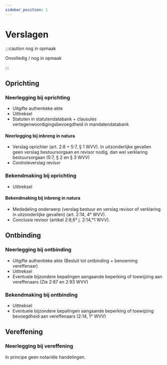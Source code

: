 ```yaml
---
sidebar_position: 1
---
```


# Verslagen

:::caution nog in opmaak

Onvolledig / nog in opmaak

:::

## Oprichting

### Neerlegging bij oprichting

- Uitgifte authentieke akte
- Uittreksel
- Statuten in statutendatabank + clausules vertegenwoordigingsbevoegdheid in mandatendatabank

#### Neerlegging bij inbreng in natura

- Verslag oprichter (art. 2:8 + 5:7, § 1 WVV). In uitzonderlijke gevallen geen verslag bestuursorgaan en revisor nodig, dan wel verklaring bestuursorgaan (5:7, § 2 en § 3 WVV)
- Controleverslag revisor

### Bekendmaking bij oprichting

- Uittreksel

#### Bekendmaking bij inbreng in natura

- Mededeling onderwerp (verslag bestuur en verslag revisor of verklaring in uitzonderlijke gevallen)  (art. 2:14, 4° WVV).
- Conclusie revisor (artikel 2:8,6° j. 2:14,°1 WVV).

## Ontbinding

### Neerlegging bij ontbinding

- Uitgifte authentieke akte (Besluit tot ontbinding + benoeming vereffenaar)
- Uittreksel
- Eventuele bijzondere bepalingen aangaande beperking of toewijzing  aan vereffenaars (Zie 2:87 en 2:93 WVV)

### Bekendmaking bij ontbinding

- Uittreksel
- Eventuele bijzondere bepalingen aangaande beperking of toewijzing bevoegdheid aan vereffenaars (2:14, 1° WVV)

## Vereffening

### Neerlegging bij vereffening

In principe geen notariële handelingen.